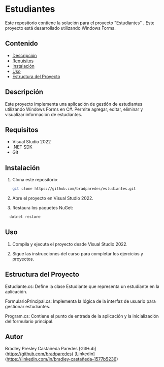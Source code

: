 # Estudiantes

Este repositorio contiene la solución para el proyecto "Estudiantes" . Este proyecto está desarrollado utilizando Windows Forms.

## Contenido

- [Descripción](#descripción)
- [Requisitos](#requisitos)
- [Instalación](#instalación)
- [Uso](#uso)
- [Estructura del Proyecto](#estructura-del-proyecto)

## Descripción

Este proyecto implementa una aplicación de gestión de estudiantes utilizando Windows Forms en C#. Permite agregar, editar, eliminar y visualizar información de estudiantes. 

## Requisitos

- Visual Studio 2022
- .NET SDK
- Git

## Instalación

1. Clona este repositorio:
   ```bash
   git clone https://github.com/bradparedes/estudiantes.git

2. Abre el proyecto en Visual Studio 2022.

3. Restaura los paquetes NuGet:

  ```bash
    dotnet restore
  ```
## Uso
1. Compila y ejecuta el proyecto desde Visual Studio 2022.

2. Sigue las instrucciones del curso para completar los ejercicios y proyectos.
## Estructura del Proyecto
Estudiante.cs: Define la clase Estudiante que representa un estudiante en la aplicación.

FormularioPrincipal.cs: Implementa la lógica de la interfaz de usuario para gestionar estudiantes.

Program.cs: Contiene el punto de entrada de la aplicación y la inicialización del formulario principal.

## Autor
Bradley Presley Castañeda Paredes [GitHub] (https://github.com/bradparedes) [Linkedin] (https://linkedin.com/in/bradley-castañeda-1577b5236)
